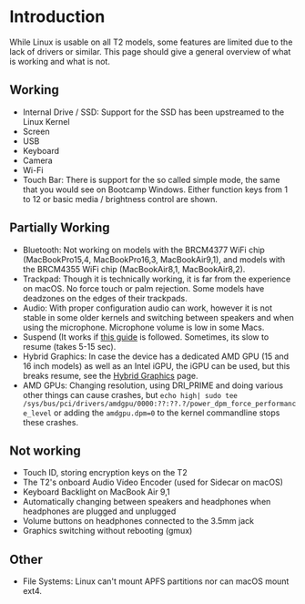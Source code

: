 # Introduction

While Linux is usable on all T2 models, some features are limited due to the lack of drivers or similar. This page should give a general overview of what is working and what is not.

## Working

- Internal Drive / SSD: Support for the SSD has been upstreamed to the Linux Kernel
- Screen
- USB
- Keyboard
- Camera
- Wi-Fi
- Touch Bar: There is support for the so called simple mode, the same that you would see on Bootcamp Windows. Either function keys from 1 to 12 or basic media / brightness control are shown.

## Partially Working

- Bluetooth: Not working on models with the BRCM4377 WiFi chip (MacBookPro15,4, MacBookPro16,3, MacBookAir9,1), and models with the BRCM4355 WiFi chip (MacBookAir8,1, MacBookAir8,2).
- Trackpad: Though it is technically working, it is far from the experience on macOS. No force touch or palm rejection. Some models have deadzones on the edges of their trackpads.
- Audio: With proper configuration audio can work, however it is not stable in some older kernels and switching between speakers and when using the microphone. Microphone volume is low in some Macs.
- Suspend (It works if [this guide](https://wiki.t2linux.org/guides/dkms/#fixing-suspend) is followed. Sometimes, its slow to resume (takes 5-15 sec).
- Hybrid Graphics: In case the device has a dedicated AMD GPU (15 and 16 inch models) as well as an Intel iGPU, the iGPU can be used, but this breaks resume, see the [Hybrid Graphics](https://wiki.t2linux.org/guides/hybrid-graphics/) page.
- AMD GPUs: Changing resolution, using DRI_PRIME and doing various other things can cause crashes, but `echo high| sudo tee /sys/bus/pci/drivers/amdgpu/0000:??:??.?/power_dpm_force_performance_level` or adding the `amdgpu.dpm=0` to the kernel commandline stops these crashes.

## Not working

- Touch ID, storing encryption keys on the T2
- The T2's onboard Audio Video Encoder (used for Sidecar on macOS)
- Keyboard Backlight on MacBook Air 9,1
- Automatically changing between speakers and headphones when headphones are plugged and unplugged
- Volume buttons on headphones connected to the 3.5mm jack
- Graphics switching without rebooting (gmux)

## Other

- File Systems: Linux can't mount APFS partitions nor can macOS mount ext4.
